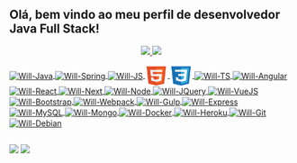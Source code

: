 ## Olá, bem vindo ao meu perfil de desenvolvedor Java Full Stack!
<div align="center">
  <a href="https://github.com/thaleswillreis">
  <img height="180em" src="https://github-readme-stats.vercel.app/api?username=thaleswillreis&show_icons=true&theme=blue-green&include_all_commits=true&count_private=true"/>
  <img height="180em" src="https://github-readme-stats.vercel.app/api/top-langs/?username=thaleswillreis&layout=compact&langs_count=7&theme=blue-green"/>
</div>
<div style="display: inline_block"><br>
  <img align="center" alt="Will-Java" height="35" width="40" src="https://cdn.jsdelivr.net/gh/devicons/devicon/icons/java/java-original.svg">
  <img align="center" alt="Will-Spring" height="35" width="40" src="https://cdn.jsdelivr.net/gh/devicons/devicon/icons/spring/spring-original.svg">
  <img align="center" alt="Will-JS" height="35" width="40" src="https://cdn.jsdelivr.net/gh/devicons/devicon/icons/javascript/javascript-original.svg">
  <img align="center" alt="Will-HTML" height="35" width="40" src="https://raw.githubusercontent.com/devicons/devicon/master/icons/html5/html5-original.svg">
  <img align="center" alt="Will-CSS" height="35" width="40" src="https://raw.githubusercontent.com/devicons/devicon/master/icons/css3/css3-original.svg">
  <img align="center" alt="Will-TS" height="35" width="40" src="https://cdn.jsdelivr.net/gh/devicons/devicon/icons/typescript/typescript-original.svg">
  <img align="center" alt="Will-Angular" height="35" width="40" src="https://cdn.jsdelivr.net/gh/devicons/devicon/icons/angularjs/angularjs-original.svg">
  <img align="center" alt="Will-React" height="35" width="40" src="https://cdn.jsdelivr.net/gh/devicons/devicon/icons/react/react-original-wordmark.svg">
  <img align="center" alt="Will-Next" height="35" width="40" src="https://cdn.jsdelivr.net/gh/devicons/devicon/icons/nextjs/nextjs-original.svg">
  <img align="center" alt="Will-Node" height="35" width="40" src="https://cdn.jsdelivr.net/gh/devicons/devicon/icons/nodejs/nodejs-original.svg">
  <img align="center" alt="Will-JQuery" height="35" width="40" src="https://cdn.jsdelivr.net/gh/devicons/devicon/icons/jquery/jquery-original-wordmark.svg">
  <img align="center" alt="Will-VueJS" height="35" width="40" src="https://cdn.jsdelivr.net/gh/devicons/devicon/icons/vuejs/vuejs-original-wordmark.svg">
  <img align="center" alt="Will-Bootstrap" height="35" width="40" src="https://cdn.jsdelivr.net/gh/devicons/devicon/icons/bootstrap/bootstrap-original-wordmark.svg">
  <img align="center" alt="Will-Webpack" height="35" width="40" src="https://cdn.jsdelivr.net/gh/devicons/devicon/icons/webpack/webpack-original.svg">
  <img align="center" alt="Will-Gulp" height="35" width="40" src="https://cdn.jsdelivr.net/gh/devicons/devicon/icons/gulp/gulp-plain.svg">
  <img align="center" alt="Will-Express" height="35" width="40" src="https://cdn.jsdelivr.net/gh/devicons/devicon/icons/express/express-original-wordmark.svg">
  <img align="center" alt="Will-MySQL" height="35" width="40" src="https://cdn.jsdelivr.net/gh/devicons/devicon/icons/mysql/mysql-original.svg">
  <img align="center" alt="Will-Mongo" height="35" width="40" src="https://cdn.jsdelivr.net/gh/devicons/devicon/icons/mongodb/mongodb-original-wordmark.svg">
  <img align="center" alt="Will-Docker" height="35" width="40" src="https://cdn.jsdelivr.net/gh/devicons/devicon/icons/docker/docker-original-wordmark.svg">
  <img align="center" alt="Will-Heroku" height="35" width="40" src="https://cdn.jsdelivr.net/gh/devicons/devicon/icons/heroku/heroku-original-wordmark.svg">
  <img align="center" alt="Will-Git" height="35" width="40" src="https://cdn.jsdelivr.net/gh/devicons/devicon/icons/git/git-original.svg">
  <img align="center" alt="Will-Debian" height="35" width="40" src="https://cdn.jsdelivr.net/gh/devicons/devicon/icons/debian/debian-original-wordmark.svg">
</div>
  
  ##
 
<div> 
  <a href="https://www.linkedin.com/in/thaleswill" target="_blank"><img src="https://img.shields.io/badge/-LinkedIn-%230077B5?style=for-the-badge&logo=linkedin&logoColor=white" target="_blank"></a>
  <a href = "mailto:thaleswillreis@gmail.com"><img src="https://img.shields.io/badge/-Gmail-%23333?style=for-the-badge&logo=gmail&logoColor=white" target="_blank"></a>
 
 
</div>
